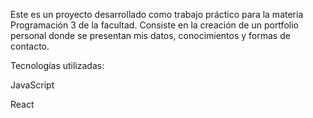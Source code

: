 Este es un proyecto desarrollado como trabajo práctico para la materia Programación 3 de la facultad. Consiste en la creación de un portfolio personal donde se presentan mis datos, conocimientos y formas de contacto.

Tecnologías utilizadas:

JavaScript

React